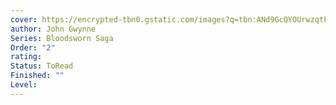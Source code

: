 ```yaml
---
cover: https://encrypted-tbn0.gstatic.com/images?q=tbn:ANd9GcQYOUrwzqtP2gYBq5KYuJqUAHYQrdKRzro-jw&s
author: John Gwynne
Series: Bloodsworn Saga
Order: "2"
rating: 
Status: ToRead
Finished: ""
Level:
---
```








